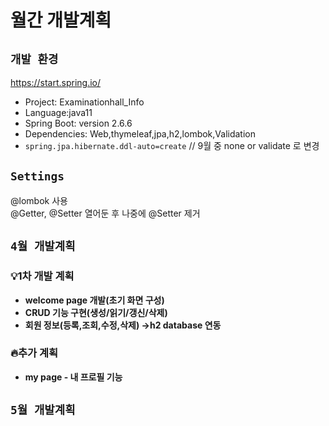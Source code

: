 # 월간 개발계획 
## `개발 환경` 
https://start.spring.io/ 
- Project: Examinationhall_Info
- Language:java11
- Spring Boot: version 2.6.6
- Dependencies: Web,thymeleaf,jpa,h2,lombok,Validation
- `spring.jpa.hibernate.ddl-auto=create` // 9월 중 none or validate 로 변경 

## `Settings`
@lombok 사용  
@Getter, @Setter 열어둔 후 나중에 @Setter 제거  


## `4월 개발계획`
### 💡1차 개발 계획 
- **welcome page 개발(초기 화면 구성)**  
- **CRUD 기능 구현(생성/읽기/갱신/삭제)**  
- **회원 정보(등록,조회,수정,삭제) →h2 database 연동**  
### 🔥추가 계획
- **my page - 내 프로필 기능** 

## `5월 개발계획`
